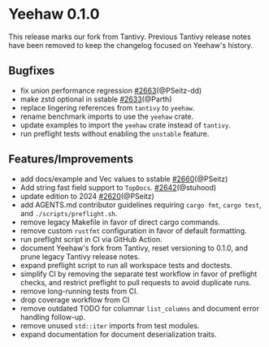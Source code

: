 Yeehaw 0.1.0
================================

This release marks our fork from Tantivy. Previous Tantivy release notes
have been removed to keep the changelog focused on Yeehaw's history.

## Bugfixes
- fix union performance regression [#2663](https://github.com/quickwit-oss/yeehaw/pull/2663)(@PSeitz-dd)
- make zstd optional in sstable [#2633](https://github.com/quickwit-oss/yeehaw/pull/2633)(@Parth)
- replace lingering references from `tantivy` to `yeehaw`.
- rename benchmark imports to use the `yeehaw` crate.
- update examples to import the `yeehaw` crate instead of `tantivy`.
- run preflight tests without enabling the `unstable` feature.

## Features/Improvements
- add docs/example and Vec<u32> values to sstable [#2660](https://github.com/quickwit-oss/yeehaw/pull/2660)(@PSeitz)
- Add string fast field support to `TopDocs`. [#2642](https://github.com/quickwit-oss/yeehaw/pull/2642)(@stuhood)
- update edition to 2024 [#2620](https://github.com/quickwit-oss/yeehaw/pull/2620)(@PSeitz)
- add AGENTS.md contributor guidelines requiring `cargo fmt`, `cargo test`, and `./scripts/preflight.sh`.
- remove legacy Makefile in favor of direct cargo commands.
- remove custom `rustfmt` configuration in favor of default formatting.
- run preflight script in CI via GitHub Action.
- document Yeehaw's fork from Tantivy, reset versioning to 0.1.0, and prune legacy Tantivy release notes.
- expand preflight script to run all workspace tests and doctests.
- simplify CI by removing the separate test workflow in favor of preflight checks, and restrict preflight to pull requests to avoid duplicate runs.
- remove long-running tests from CI.
- drop coverage workflow from CI
- remove outdated TODO for columnar `list_columns` and document error handling follow-up.
- remove unused `std::iter` imports from test modules.
- expand documentation for document deserialization traits.
